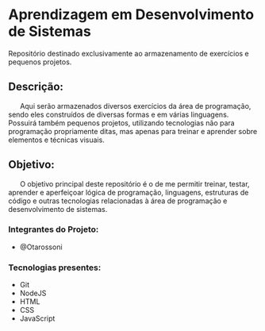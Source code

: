 # Aprendizagem em Desenvolvimento de Sistemas
Repositório destinado exclusivamente ao armazenamento de exercícios e pequenos projetos.

## Descrição:

&nbsp;&nbsp;&nbsp;&nbsp;&nbsp;&nbsp;Aqui serão armazenados diversos exercícios da área de programação, sendo eles construídos de diversas formas e em várias linguagens. Possuirá também pequenos projetos, utilizando tecnologias não para programação propriamente ditas, mas apenas para treinar e aprender sobre elementos e técnicas visuais.

## Objetivo:

&nbsp;&nbsp;&nbsp;&nbsp;&nbsp;&nbsp;O objetivo principal deste repositório é o de me permitir treinar, testar, aprender e aperfeiçoar lógica de programação, linguagens, estruturas de código e outras tecnologias relacionadas à área de programação e desenvolvimento de sistemas.

### Integrantes do Projeto:
- @Otarossoni

### Tecnologias presentes:
- Git
- NodeJS
- HTML
- CSS
- JavaScript

